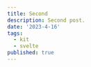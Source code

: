 ```yaml
---
title: Second
description: Second post.
date: '2023-4-16'
tags:
  - kit
  - svelte
published: true
---
```

